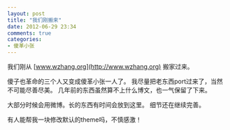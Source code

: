 ```yaml
---
layout: post
title: "我们刚搬来"
date: 2012-06-29 23:34
comments: true
categories: 
- 傻革小张
---
```


我们刚从 [www.wzhang.org](http://www.wzhang.org) 搬家过来。

傻子也革命的三个人又变成傻革小张一人了。
我尽量把老东西port过来了，当然不可能尽善尽美。
几年前的东西虽然算不上什么博文，也一气保留了下来。

大部分时候会用微博。长的东西有时间会放到这里。
细节还在继续完善。

有人能帮我一块修改默认的theme吗，不慎感激！
